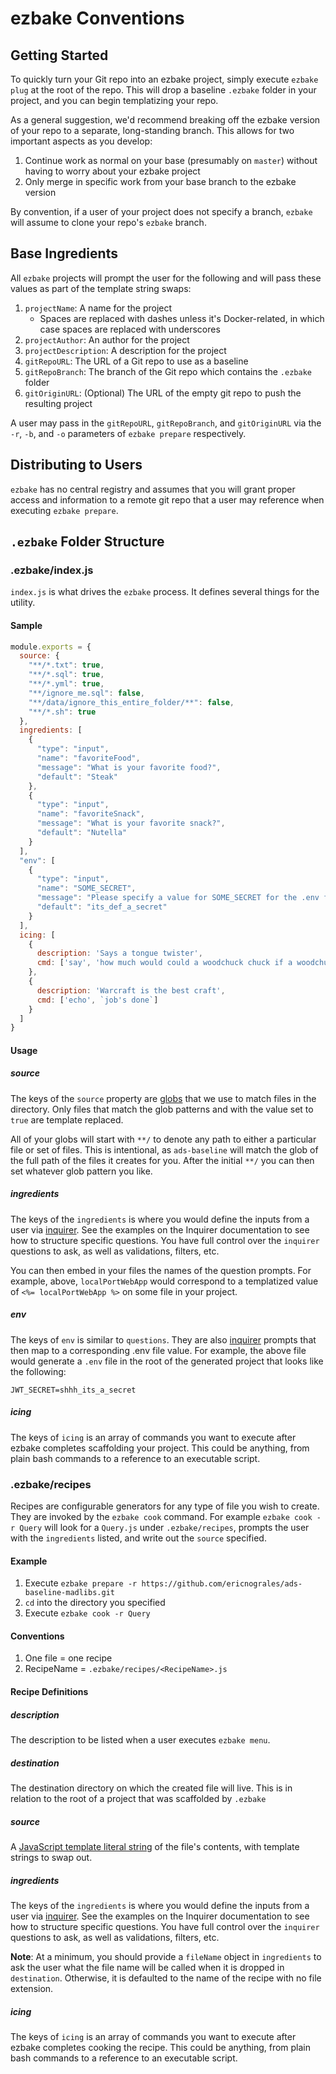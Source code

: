 # ezbake Conventions

## Getting Started

To quickly turn your Git repo into an ezbake project, simply execute `ezbake plug` at the root of the repo. This will drop a baseline `.ezbake` folder in your project, and you can begin templatizing your repo.

As a general suggestion, we'd recommend breaking off the ezbake version of your repo to a separate, long-standing branch.  This allows for two important aspects as you develop:  

1. Continue work as normal on your base (presumably on `master`) without having to worry about your ezbake project
1. Only merge in specific work from your base branch to the ezbake version

By convention, if a user of your project does not specify a branch, `ezbake` will assume to clone your repo's `ezbake` branch.

## Base Ingredients

All `ezbake` projects will prompt the user for the following and will pass these values as part of the template string swaps:

1. `projectName`: A name for the project
    * Spaces are replaced with dashes unless it's Docker-related, in which case spaces are replaced with underscores
1. `projectAuthor`: An author for the project
1. `projectDescription`: A description for the project
1. `gitRepoURL`: The URL of a Git repo to use as a baseline
1. `gitRepoBranch`: The branch of the Git repo which contains the `.ezbake` folder
1. `gitOriginURL`: (Optional) The URL of the empty git repo to push the resulting project

A user may pass in the `gitRepoURL`, `gitRepoBranch`, and `gitOriginURL` via the `-r`, `-b`, and `-o` parameters of `ezbake prepare` respectively.

## Distributing to Users

`ezbake` has no central registry and assumes that you will grant proper access and information to a remote git repo that a user may reference when executing `ezbake prepare`.

## `.ezbake` Folder Structure

### .ezbake/index.js

`index.js` is what drives the `ezbake` process. It defines several things for the utility.

#### Sample 

```js
module.exports = {
  source: { 
    "**/*.txt": true,
    "**/*.sql": true,
    "**/*.yml": true,
    "**/ignore_me.sql": false,
    "**/data/ignore_this_entire_folder/**": false,
    "**/*.sh": true
  },
  ingredients: [
    {
      "type": "input",
      "name": "favoriteFood",
      "message": "What is your favorite food?",
      "default": "Steak"
    },
    {
      "type": "input",
      "name": "favoriteSnack",
      "message": "What is your favorite snack?",
      "default": "Nutella"
    }
  ],
  "env": [
    {
      "type": "input",
      "name": "SOME_SECRET",
      "message": "Please specify a value for SOME_SECRET for the .env file",
      "default": "its_def_a_secret"
    }
  ],
  icing: [
    {
      description: 'Says a tongue twister',
      cmd: ['say', 'how much would could a woodchuck chuck if a woodchuck could chuck wood']
    },
    {
      description: 'Warcraft is the best craft',
      cmd: ['echo', `job's done`]
    }
  ]
}
```

#### Usage

##### source

The keys of the `source` property are [globs](https://www.npmjs.com/package/minimatch) that we use to match files in the directory. Only files that match the glob patterns and with the value set to `true` are template replaced.

All of your globs will start with `**/` to denote any path to either a particular file or set of files.  This is intentional, as `ads-baseline` will match the glob of the full path of the files it creates for you.  After the initial `**/` you can then set whatever glob pattern you like.

##### ingredients

The keys of the `ingredients` is where you would define the inputs from a user via [inquirer](https://www.npmjs.com/package/inquirer).  See the examples on the Inquirer documentation to see how to structure specific questions.  You have full control over the `inquirer` questions to ask, as well as validations, filters, etc.

You can then embed in your files the names of the question prompts.  For example, above, `localPortWebApp` would correspond to a templatized value of `<%= localPortWebApp %>` on some file in your project.

##### env

The keys of `env` is similar to `questions`. They are also [inquirer](https://www.npmjs.com/package/inquirer) prompts that then map to a corresponding .env file value.  For example, the above file would generate a `.env` file in the root of the generated project that looks like the following:

```
JWT_SECRET=shhh_its_a_secret
```

##### icing

The keys of `icing` is an array of commands you want to execute after ezbake completes scaffolding your project. This could be anything, from plain bash commands to a reference to an executable script.

### .ezbake/recipes

Recipes are configurable generators for any type of file you wish to create.  They are invoked by the `ezbake cook` command.  For example `ezbake cook -r Query` will look for a `Query.js` under `.ezbake/recipes`, prompts the user with the `ingredients` listed, and write out the `source` specified.

#### Example

1. Execute `ezbake prepare -r https://github.com/ericnograles/ads-baseline-madlibs.git`
1. `cd` into the directory you specified
1. Execute `ezbake cook -r Query`

#### Conventions

1. One file = one recipe
2. RecipeName = `.ezbake/recipes/<RecipeName>.js`

#### Recipe Definitions

##### description

The description to be listed when a user executes `ezbake menu`.

##### destination

The destination directory on which the created file will live. This is in relation to the root of a project that was scaffolded by `.ezbake`

##### source

A [JavaScript template literal string](https://developer.mozilla.org/en-US/docs/Web/JavaScript/Reference/Template_literals) of the file's contents, with template strings to swap out.

##### ingredients

The keys of the `ingredients` is where you would define the inputs from a user via [inquirer](https://www.npmjs.com/package/inquirer).  See the examples on the Inquirer documentation to see how to structure specific questions.  You have full control over the `inquirer` questions to ask, as well as validations, filters, etc.

**Note**: At a minimum, you should provide a `fileName` object in `ingredients` to ask the user what the file name will be called when it is dropped in `destination`. Otherwise, it is defaulted to the name of the recipe with no file extension.

##### icing

The keys of `icing` is an array of commands you want to execute after ezbake completes cooking the recipe. This could be anything, from plain bash commands to a reference to an executable script.
